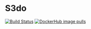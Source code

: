 # S3do

[![Build Status](https://github.com/robvanderleek/s3do/workflows/CICD/badge.svg)](https://github.com/robvanderleek/s3do/actions)
[![DockerHub image pulls](https://img.shields.io/docker/pulls/robvanderleek/s3do)](https://hub.docker.com/repository/docker/robvanderleek/s3do)
